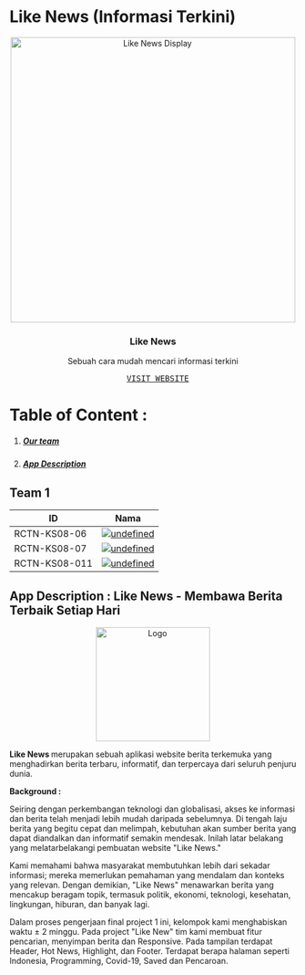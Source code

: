 # Like News (Informasi Terkini)

<p align="center">
  <img src="https://github.com/ramafeweb/pv/assets/128719842/f7b186eb-a274-479d-ac7c-bab39bbe9768" alt="Like News Display" height="500" >
  <h3 align="center">Like News</h3>
</p>

<p align="center">
  Sebuah cara mudah mencari informasi terkini
</p>

<pre align="center">
  <a href="like-news.netlify.app">VISIT WEBSITE</a>
</pre>

# Table of Content :

1. ##### [Our team](#1)
2. ##### [App Description](#2)

<a id="1"></a>
## Team 1

| ID        | Nama                                                                                                                                                                                                                                    |
| --------- | --------------------------------------------------------------------------------------------------------------------------------------------------------------------------------------------------------------------------------------- |
| RCTN-KS08-06 | <a href="https://www.linkedin.com/in/dias-nur-ramadhan/"><img alt="undefined" src="https://img.shields.io/badge/dias%20nur%20ramadhan-%230077B5.svg?style=for-the-badge&logo=linkedin&logoColor=white"></a>                          |
| RCTN-KS08-07 | <a href="#"><img alt="undefined" src="https://img.shields.io/badge/muhammad%20fajar%20islam imam mujahid-%230077B5.svg?style=for-the-badge&logo=linkedin&logoColor=white"></a>                          |
| RCTN-KS08-011 | <a href="#"><img alt="undefined" src="https://img.shields.io/badge/zaki%20fauzan%20rabbani-%230077B5.svg?style=for-the-badge&logo=linkedin&logoColor=white"></a>                          |



<a id="2"></a>
## App Description : Like News - Membawa Berita Terbaik Setiap Hari

<P align="center">
  <img src="https://github.com/ramafeweb/pv/assets/128719842/559fc0d5-ee36-466a-bfc7-10bc1cba1eb9" alt="Logo" height="200">
</p>

<b> Like News </b> merupakan sebuah aplikasi website berita terkemuka yang menghadirkan berita terbaru, informatif, dan terpercaya dari seluruh penjuru dunia. 

<b>Background :</b>

<p>Seiring dengan perkembangan teknologi dan globalisasi, akses ke informasi dan berita telah menjadi lebih mudah daripada sebelumnya. Di tengah laju berita yang begitu cepat dan melimpah, kebutuhan akan sumber berita yang dapat diandalkan dan informatif semakin mendesak. Inilah latar belakang yang melatarbelakangi pembuatan website "Like News."<p/>
<p>Kami memahami bahwa masyarakat membutuhkan lebih dari sekadar informasi; mereka memerlukan pemahaman yang mendalam dan konteks yang relevan. Dengan demikian, "Like News" menawarkan berita yang mencakup beragam topik, termasuk politik, ekonomi, teknologi, kesehatan, lingkungan, hiburan, dan banyak lagi.<p/>
<p>Dalam proses pengerjaan final project 1 ini, kelompok kami menghabiskan waktu ± 2 minggu. Pada project "Like New" tim kami membuat fitur pencarian, menyimpan berita dan Responsive. Pada tampilan terdapat Header, Hot News, Highlight, dan Footer. Terdapat berapa halaman seperti Indonesia, Programming, Covid-19, Saved dan Pencaroan.<p/>

